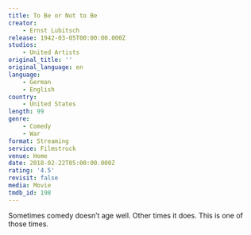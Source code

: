 ```yaml
---
title: To Be or Not to Be
creator:
    - Ernst Lubitsch
release: 1942-03-05T00:00:00.000Z
studios:
    - United Artists
original_title: ''
original_language: en
language:
    - German
    - English
country:
    - United States
length: 99
genre:
    - Comedy
    - War
format: Streaming
service: Filmstruck
venue: Home
date: 2018-02-22T05:00:00.000Z
rating: '4.5'
revisit: false
media: Movie
tmdb_id: 198
---
```


Sometimes comedy doesn’t age well. Other times it does. This is one of those times.
